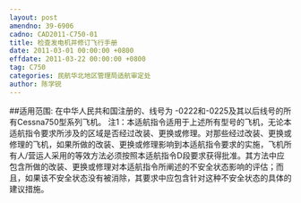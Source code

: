 ```yaml
---
layout: post
amendno: 39-6906
cadno: CAD2011-C750-01
title: 检查发电机并修订飞行手册
date: 2011-03-01 00:00:00 +0800
effdate: 2011-03-22 00:00:00 +0800
tag: C750
categories: 民航华北地区管理局适航审定处
author: 陈学锐
---
```


##适用范围:
在中华人民共和国注册的、线号为 -0222和-0225及其以后线号的所有Cessna750型系列飞机。
注1：本适航指令适用于上述所有型号的飞机，无论本适航指令要求所涉及的区域是否经过改装、更换或修理。对那些经过改装、更换或修理的飞机，如果所做的改装、更换或修理影响到本适航指令要求的实施，飞机所有人/营运人采用的等效方法必须按照本适航指令D段要求获得批准。其方法中应包含所做的改装、更换或修理对本适航指令所阐述的不安全状态影响的评估；而且，如果该不安全状态没有被消除，其要求中应包含针对这种不安全状态的具体的建议措施。

